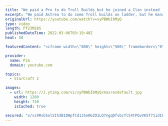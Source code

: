 ```yaml
---
title: "We paid a Pro to do Troll Builds but he joined a Clan instead | Twitch Plays Astrea #5 - StarCraft 2"
excerpt: "We paid Astrea to do some Troll builds on ladder, but he managed to join a clan instead!  Follow Astrea's Twitch: https://www.twitch.tv/zastrea -- 🐷 Second Channel for Learning Resources: https://www.youtube.com/c/PiGRandom 🐷 Third Channel for Daily Pro Casts: https://www.youtube.com/c/PiGCasts --"
originalUrl: https://youtube.com/watch?v=syPBWbIbMyQ
type: video
length: PT23M28S
publishedDateTime: 2022-03-06T03:19:40Z
heat: 50

featuredContent: "<iframe width=\"800\" height=\"500\" frameborder=\"0\" src=\"https://www.youtube.com/embed/syPBWbIbMyQ\" allow=\"accelerometer; autoplay; encrypted-media; gyroscope; picture-in-picture\" allowfullscreen></iframe>"

provider:
  name: PiG
  domain: youtube.com

topics:
  - StarCraft 2

images:
  - url: https://i.ytimg.com/vi/syPBWbIbMyQ/maxresdefault.jpg
    width: 1280
    height: 720
    isCached: true

secured: "x/sz9RvbSolSIh3B1DWpfCd1JSe0GZO1LQ7ngqDfvbcYl54tPQvVK5T71idIHHL9teOHsE60sXYel7KaTMnZ0GKkxcTEk2F/RBlzvtYWTNTWrUkHkRCUq6vgav7auZjmZ8Rts39THPjyLy/AewX1nJoaN7olPMMqqNv90B4Yp50V2GREzi6ThhOOaJGwrVUvY19GKRH5DGue4MB8A31vXktd/YrGBEU75MIf/Ne2BpT1DKLxwqXZ3/REjRh00vZE9OE6QABIfPZUqk9WpCEDMJ9DosflS1KmgnaZb9LDlsmWHE6+qvJfINjINGlJ1LPfzdHJy8VD/yctyX8l9N6hicRBY4XD9YsyVskVKbnGH4bJoqyGo+ds40PdjB8jofntJ2NprLbV36c7oa3YEW6g04Bca/oIrB9mCbo/6IfihZI=;RL1jjeXtGokGxbVzeD4rQQ=="
---
```


